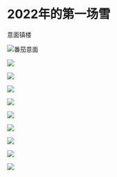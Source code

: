 # 2022年的第一场雪

意面镇楼

![番茄意面](https://z.wiki/images/20220123/19944f72b67a41c8ab540f84a9f92c90.png)


![](https://z.wiki/images/20220123/f414e7c48b83488bbaa01c306fa813d3.png)


![](https://z.wiki/images/20220123/f6b7f5cec4ff4013a3883727e8a880c5.png)

![](https://z.wiki/images/20220123/2aa5f7747b9544a2bf721f12d8863acc.png)

![](https://4.z.wiki/images/20220123/da52c0aecde248fa85eb2566623d37e4.png)

![](https://z.wiki/images/20220123/f3d39c796f374c7d827cf682fd8cd6b7.png)

![](https://z.wiki/images/20220123/357104453c74447da1bedf364125d5c7.png)

![](https://z.wiki/images/20220123/8223759e6285409a8e063660ba3ab5de.png)

![](https://z.wiki/images/20220123/57c0091219a0465899257da8b0050a86.png)

![](https://4.z.wiki/images/20220123/9e1ba343387f4b31b4621735622315e2.png)


